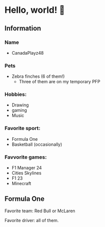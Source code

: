 # Hello, world! 👋

## Information

### Name
  - CanadaPlayz48

### Pets
  - Zebra finches (6 of them!)
      - Three of them are on my temporary PFP

### Hobbies:
  - Drawing
  - gaming
  - Music

### Favorite sport:
  - Formula One
  - Basketball (occasionally)

### Favvorite games: 
  - F1 Manager 24
  - Cities Skylines
  - F1 23
  - Minecraft

## Formula One
Favorite team: Red Bull or McLaren

Favorite driver: all of them.

